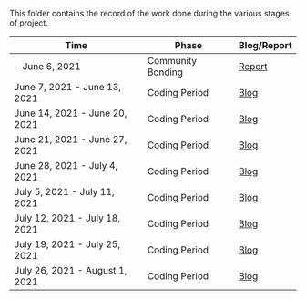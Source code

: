 
This folder contains the record of the work done during the various stages of project.

 Time  | Phase | Blog/Report
--- | --- | ---
\- June 6, 2021 | Community Bonding | [Report](community-bonding.md)
June 7, 2021 - June 13, 2021 | Coding Period | [Blog](week-01-coding-period.md)
June 14, 2021 - June 20, 2021 | Coding Period | [Blog](week-02-coding-period.md)
June 21, 2021 - June 27, 2021 | Coding Period | [Blog](week-03-coding-period.md)
June 28, 2021 - July 4, 2021 | Coding Period | [Blog](week-04-coding-period.md)
July 5, 2021 - July 11, 2021 | Coding Period | [Blog](week-05-coding-period.md)
July 12, 2021 - July 18, 2021 | Coding Period | [Blog](week-06-coding-period.md)
July 19, 2021 - July 25, 2021 | Coding Period | [Blog](week-07-coding-period.md)
July 26, 2021 - August 1, 2021 | Coding Period | [Blog](week-08-coding-period.md)